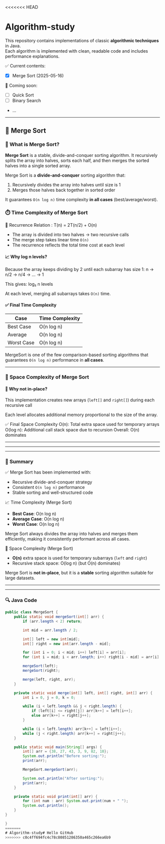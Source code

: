 <<<<<<< HEAD
# Algorithm-study

This repository contains implementations of classic **algorithmic techniques** in Java.  
Each algorithm is implemented with clean, readable code and includes performance explanations.

✅ Current contents:
- [x] Merge Sort (2025-05-16)

🚀 Coming soon:
- [ ] Quick Sort
- [ ] Binary Search
- ...

---

## 🧠 Merge Sort

### 🔹 What is Merge Sort?
**Merge Sort** is a stable, divide-and-conquer sorting algorithm. It recursively splits the array into halves, sorts each half, and then merges the sorted halves into a single sorted array.

Merge Sort is a **divide-and-conquer** sorting algorithm that:
1. Recursively divides the array into halves until size is 1  
2. Merges those halves back together in sorted order

It guarantees `O(n log n)` time complexity **in all cases** (best/average/worst).

### ⏱️ Time Complexity of Merge Sort
 📌 Recurrence Relation : T(n) = 2T(n/2) + O(n)

- The array is divided into two halves → two recursive calls
- The merge step takes linear time `O(n)`
- The recurrence reflects the total time cost at each level

#### 📈 Why log n levels?

Because the array keeps dividing by 2 until each subarray has size 1:
n → n/2 → n/4 → ... → 1

This gives: log₂ n levels

At each level, merging all subarrays takes `O(n)` time.

#### ✅ Final Time Complexity

| Case       | Time Complexity |
|------------|------------------|
| Best Case  | O(n log n)       |
| Average    | O(n log n)       |
| Worst Case | O(n log n)       |

MergeSort is one of the few comparison-based sorting algorithms that guarantees `O(n log n)` performance in **all cases**.

---

### 💾 Space Complexity of Merge Sort

#### 📌 Why not in-place?

 This implementation creates new arrays (`left[]` and `right[]`) during each recursive call

 Each level allocates additional memory proportional to the size of the array.

✅ Final Space Complexity
 O(n): Total extra space used for temporary arrays
 O(log n): Additional call stack space due to recursion
 Overall: O(n) dominates

---

---

---

### 📝 Summary

✅ Merge Sort has been implemented with:

- Recursive divide-and-conquer strategy
- Consistent `O(n log n)` performance
- Stable sorting and well-structured code

📈 Time Complexity (Merge Sort)

- **Best Case**: O(n log n)  
- **Average Case**: O(n log n)  
- **Worst Case**: O(n log n)

Merge Sort always divides the array into halves and merges them efficiently, making it consistently performant across all cases.

💾 Space Complexity (Merge Sort)

- **O(n)** extra space is used for temporary subarrays (`left` and `right`)
- Recursive stack space: O(log n) (but O(n) dominates)

Merge Sort is **not in-place**, but it is a **stable** sorting algorithm suitable for large datasets.

---


---

### 🔍 Java Code

```java
public class MergeSort {
    public static void mergeSort(int[] arr) {
        if (arr.length < 2) return;

        int mid = arr.length / 2;

        int[] left = new int[mid];
        int[] right = new int[arr.length - mid];

        for (int i = 0; i < mid; i++) left[i] = arr[i];
        for (int i = mid; i < arr.length; i++) right[i - mid] = arr[i];

        mergeSort(left);
        mergeSort(right);

        merge(left, right, arr);
    }

    private static void merge(int[] left, int[] right, int[] arr) {
        int i = 0, j = 0, k = 0;

        while (i < left.length && j < right.length) {
            if (left[i] <= right[j]) arr[k++] = left[i++];
            else arr[k++] = right[j++];
        }

        while (i < left.length) arr[k++] = left[i++];
        while (j < right.length) arr[k++] = right[j++];
    }

    public static void main(String[] args) {
        int[] arr = {38, 27, 43, 3, 9, 82, 10};
        System.out.println("Before sorting:");
        print(arr);

        MergeSort.mergeSort(arr);

        System.out.println("After sorting:");
        print(arr);
    }

    private static void print(int[] arr) {
        for (int num : arr) System.out.print(num + " ");
        System.out.println();
    }
}

}
=======
# Algorithm-study# Hello GitHub
>>>>>>> c0c4ff694fc4c78c80851286350a465c266ea6b9
